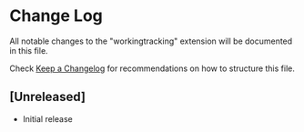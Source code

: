 # Change Log

All notable changes to the "workingtracking" extension will be documented in this file.

Check [Keep a Changelog](http://keepachangelog.com/) for recommendations on how to structure this file.

## [Unreleased]

- Initial release